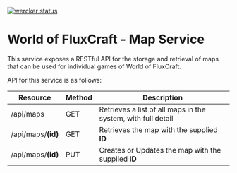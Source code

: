 [![wercker status](https://app.wercker.com/status/bd75f3e11ac23cd6c10fa8a745da492b/m "wercker status")](https://app.wercker.com/project/bykey/bd75f3e11ac23cd6c10fa8a745da492b)

# World of FluxCraft - Map Service

This service exposes a RESTful API for the storage and retrieval of maps that can be used for individual games of World of FluxCraft.

API for this service is as follows:

| Resource | Method | Description |
|---|---|---|
| /api/maps | GET | Retrieves a list of all maps in the system, with full detail |
| /api/maps/**(id)** | GET | Retrieves the map with the supplied **ID** |
| /api/maps/**(id)** | PUT | Creates or Updates the map with the supplied **ID** | 
